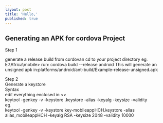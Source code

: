 ```yaml
---
layout: post
title: 'Hello,'
published: true
---
```


## Generating an APK for cordova Project
   Step 1  
   
   generate a release build from cordovan 
   cd to your project directory eg. E:\Africa\mobile>
   run: cordova build --release android
   This will generate an unsigned apk in:platforms/android/ant-build/Example-release-unsigned.apk
   
   Step 2  
   Generate a keystore  
   Syntax    
   edit everything enclosed in <>  
   keytool -genkey -v -keystore <keystoreName>.keystore -alias <Keystore AliasName> -keyalg <Key algorithm> -keysize     <Key size> -validity <Key Validity in Days>   
  eg.  
  keytool -genkey -v -keystore key-mobileappHCH.keystore -alias alias_mobileappHCH -keyalg RSA -keysize 2048 
  -validity 10000
